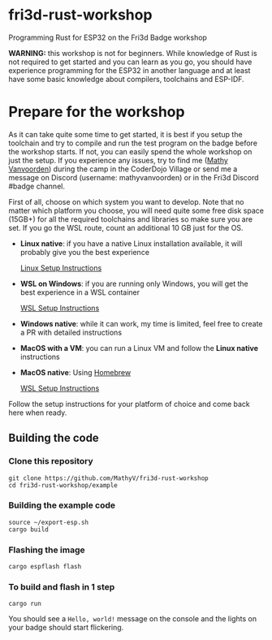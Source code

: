 # fri3d-rust-workshop
Programming Rust for ESP32 on the Fri3d Badge workshop

**WARNING:** this workshop is not for beginners. While knowledge of Rust is not required to get started and you can learn as you go, you should have experience programming for the ESP32 in another language and at least have some basic knowledge about compilers, toolchains and ESP-IDF.

# Prepare for the workshop

As it can take quite some time to get started, it is best if you setup the toolchain and try to compile and run the test program on the badge before the workshop starts. If not, you can easily spend the whole workshop on just the setup. If you experience any issues, try to find me ([Mathy Vanvoorden](https://github.com/MathyV)) during the camp in the CoderDojo Village or send me a message on Discord (username: mathyvanvoorden) or in the Fri3d Discord #badge channel.

First of all, choose on which system you want to develop. Note that no matter which platform you choose, you will need quite some free disk space (15GB+) for all the required toolchains and libraries so make sure you are set. If you go the WSL route, count an additional 10 GB just for the OS.

* **Linux native**: if you have a native Linux installation available, it will probably give you the best experience
  
  [Linux Setup Instructions](./docs/setup/linux)
* **WSL on Windows**: if you are running only Windows, you will get the best experience in a WSL container
  
  [WSL Setup Instructions](./docs/setup/wsl)
* **Windows native**: while it can work, my time is limited, feel free to create a PR with detailed instructions
* **MacOS with a VM**: you can run a Linux VM and follow the **Linux native** instructions
* **MacOS native**: Using [Homebrew](https://brew.sh/)  
  
  [WSL Setup Instructions](./docs/setup/macos)

Follow the setup instructions for your platform of choice and come back here when ready.

## Building the code

### Clone this repository
```
git clone https://github.com/MathyV/fri3d-rust-workshop
cd fri3d-rust-workshop/example
```

### Building the example code
```
source ~/export-esp.sh
cargo build
```

### Flashing the image
```
cargo espflash flash
```

### To build and flash in 1 step
```
cargo run
```

You should see a `Hello, world!` message on the console and the lights on your badge should start flickering.

